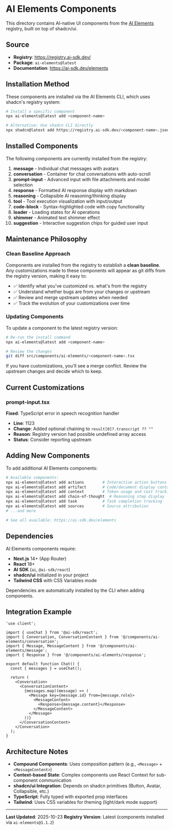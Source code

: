 # AI Elements Components

This directory contains AI-native UI components from the [AI Elements](https://ai-sdk.dev/elements) registry, built on top of shadcn/ui.

## Source

- **Registry**: https://registry.ai-sdk.dev/
- **Package**: `ai-elements@latest`
- **Documentation**: https://ai-sdk.dev/elements

## Installation Method

These components are installed via the AI Elements CLI, which uses shadcn's registry system:

```bash
# Install a specific component
npx ai-elements@latest add <component-name>

# Alternative: Use shadcn CLI directly
npx shadcn@latest add https://registry.ai-sdk.dev/<component-name>.json
```

## Installed Components

The following components are currently installed from the registry:

1. **message** - Individual chat messages with avatars
2. **conversation** - Container for chat conversations with auto-scroll
3. **prompt-input** - Advanced input with file attachments and model selection
4. **response** - Formatted AI response display with markdown
5. **reasoning** - Collapsible AI reasoning/thinking display
6. **tool** - Tool execution visualization with input/output
7. **code-block** - Syntax-highlighted code with copy functionality
8. **loader** - Loading states for AI operations
9. **shimmer** - Animated text shimmer effect
10. **suggestion** - Interactive suggestion chips for guided user input

## Maintenance Philosophy

### Clean Baseline Approach

Components are installed from the registry to establish a **clean baseline**. Any customizations made to these components will appear as git diffs from the registry version, making it easy to:

- ✅ Identify what you've customized vs. what's from the registry
- ✅ Understand whether bugs are from your changes or upstream
- ✅ Review and merge upstream updates when needed
- ✅ Track the evolution of your customizations over time

### Updating Components

To update a component to the latest registry version:

```bash
# Re-run the install command
npx ai-elements@latest add <component-name>

# Review the changes
git diff src/components/ai-elements/<component-name>.tsx
```

If you have customizations, you'll see a merge conflict. Review the upstream changes and decide which to keep.

## Current Customizations

### prompt-input.tsx

**Fixed**: TypeScript error in speech recognition handler
- **Line**: 1123
- **Change**: Added optional chaining to `result[0]?.transcript ?? ""`
- **Reason**: Registry version had possible undefined array access
- **Status**: Consider reporting upstream

## Adding New Components

To add additional AI Elements components:

```bash
# Available components:
npx ai-elements@latest add actions        # Interactive action buttons
npx ai-elements@latest add artifact       # Code/document display containers
npx ai-elements@latest add context        # Token usage and cost tracking
npx ai-elements@latest add chain-of-thought  # Reasoning step display
npx ai-elements@latest add task           # Task completion tracking
npx ai-elements@latest add sources        # Source attribution
# ...and more

# See all available: https://ai-sdk.dev/elements
```

## Dependencies

AI Elements components require:

- **Next.js** 14+ (App Router)
- **React** 18+
- **AI SDK** (`ai`, `@ai-sdk/react`)
- **shadcn/ui** initialized in your project
- **Tailwind CSS** with CSS Variables mode

Dependencies are automatically installed by the CLI when adding components.

## Integration Example

```tsx
'use client';

import { useChat } from '@ai-sdk/react';
import { Conversation, ConversationContent } from '@/components/ai-elements/conversation';
import { Message, MessageContent } from '@/components/ai-elements/message';
import { Response } from '@/components/ai-elements/response';

export default function Chat() {
  const { messages } = useChat();

  return (
    <Conversation>
      <ConversationContent>
        {messages.map((message) => (
          <Message key={message.id} from={message.role}>
            <MessageContent>
              <Response>{message.content}</Response>
            </MessageContent>
          </Message>
        ))}
      </ConversationContent>
    </Conversation>
  );
}
```

## Architecture Notes

- **Compound Components**: Uses composition pattern (e.g., `<Message>` + `<MessageContent>`)
- **Context-based State**: Complex components use React Context for sub-component communication
- **shadcn/ui Integration**: Depends on shadcn primitives (Button, Avatar, Collapsible, etc.)
- **TypeScript**: Fully typed with exported prop interfaces
- **Tailwind**: Uses CSS variables for theming (light/dark mode support)

---

**Last Updated**: 2025-10-23
**Registry Version**: Latest (components installed via `ai-elements@1.1.2`)
